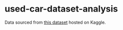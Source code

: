 # used-car-dataset-analysis

Data sourced from [this dataset](https://www.kaggle.com/datasets/ananaymital/us-used-cars-dataset) hosted on Kaggle.